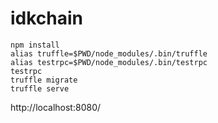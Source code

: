 # idkchain

```
npm install
alias truffle=$PWD/node_modules/.bin/truffle
alias testrpc=$PWD/node_modules/.bin/testrpc
testrpc
truffle migrate
truffle serve
```

http://localhost:8080/
